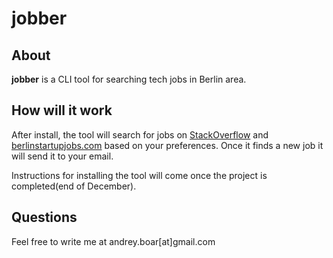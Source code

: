 # jobber

## About

**jobber** is a CLI tool for searching tech jobs in Berlin area. 

## How will it work
After install, the tool will search for jobs on [StackOverflow](http://stackoverflow.com/) and [berlinstartupjobs.com](http://berlinstartupjobs.com/) based on your preferences. Once it finds a new job it will send it to your email.

Instructions for installing the tool will come once the project is completed(end of December).

## Questions
Feel free to write me at andrey.boar[at]gmail.com
